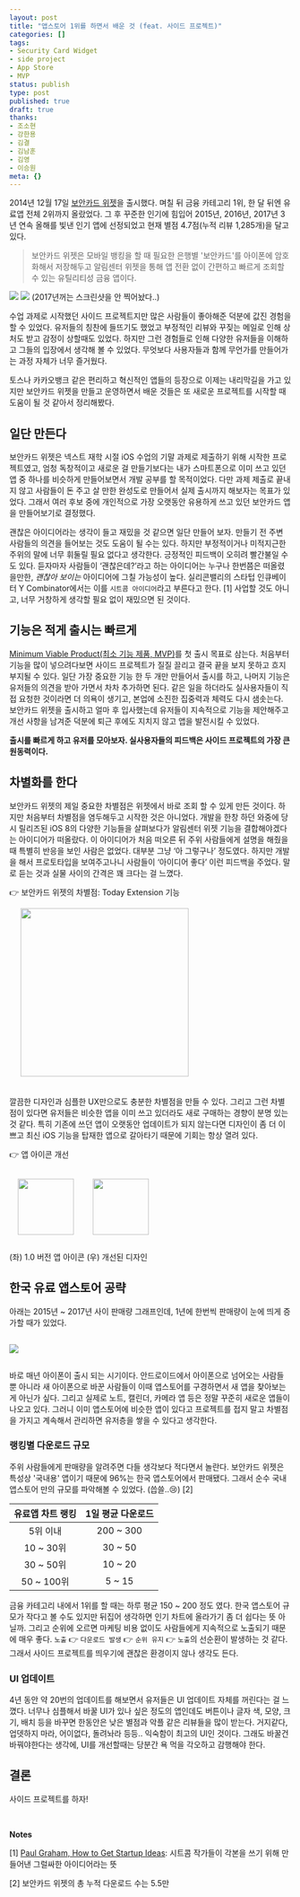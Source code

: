 ```yaml
---
layout: post
title: "앱스토어 1위를 하면서 배운 것 (feat. 사이드 프로젝트)"
categories: []
tags:
- Security Card Widget
- side project
- App Store
- MVP
status: publish
type: post
published: true
draft: true
thanks: 
- 조소현
- 강한용
- 김결
- 김남훈
- 김영
- 이승원
meta: {}
---
```


2014년 12월 17일 [보안카드 위젯](https://itunes.apple.com/us/app/security-cards-widget/id949362849)을 출시했다. 며칠 뒤 금융 카테고리 1위, 한 달 뒤엔 유료앱 전체 2위까지 올랐었다. 그 후 꾸준한 인기에 힘입어 2015년, 2016년, 2017년 3년 연속 올해를 빛낸 인기 앱에 선정되었고 현재 별점 4.7점(누적 리뷰 1,285개)을 달고 있다.

> 보안카드 위젯은 모바일 뱅킹을 할 때 필요한 은행별 '보안카드'를 아이폰에 암호화해서 저장해두고 알림센터 위젯을 통해 앱 전환 없이 간편하고 빠르게 조회할 수 있는 유틸리티성 금융 앱이다.

<img src="/assets/posts/best-of-2015.jpeg" />
<img src="/assets/posts/best-of-2016.jpeg" />
(2017년꺼는 스크린샷을 안 찍어놨다..)

수업 과제로 시작했던 사이드 프로젝트지만 많은 사람들이 좋아해준 덕분에 값진 경험을 할 수 있었다. 유저들의 칭찬에 들뜨기도 했었고 부정적인 리뷰와 꾸짖는 메일로 인해 상처도 받고 감정이 상할때도 있었다. 하지만 그런 경험들로 인해 다양한 유저들을 이해하고 그들의 입장에서 생각해 볼 수 있었다. 무엇보다 사용자들과 함께 무언가를 만들어가는 과정 자체가 너무 즐거웠다. 

토스나 카카오뱅크 같은 편리하고 혁신적인 앱들의 등장으로 이제는 내리막길을 가고 있지만 보안카드 위젯을 만들고 운영하면서 배운 것들은 또 새로운 프로젝트를 시작할 때 도움이 될 것 같아서 정리해봤다.

## 일단 만든다

보안카드 위젯은 넥스트 재학 시절 iOS 수업의 기말 과제로 제출하기 위해 시작한 프로젝트였고, 엄청 독창적이고 새로운 걸 만들기보다는 내가 스마트폰으로 이미 쓰고 있던 앱 중 하나를 비슷하게 만들어보면서 개발 공부를 할 목적이었다. 다만 과제 제출로 끝내지 않고 사람들이 돈 주고 살 만한 완성도로 만들어서 실제 출시까지 해보자는 목표가 있었다. 그래서 여러 후보 중에 개인적으로 가장 오랫동안 유용하게 쓰고 있던 보안카드 앱을 만들어보기로 결정했다.

괜찮은 아이디어라는 생각이 들고 재밌을 것 같으면 일단 만들어 보자. 만들기 전 주변 사람들의 의견을 들어보는 것도 도움이 될 수는 있다. 하지만 부정적이거나 미적지근한 주위의 말에 너무 휘둘릴 필요 없다고 생각한다. 긍정적인 피드백이 오히려 빨간불일 수도 있다. 듣자마자 사람들이 ‘괜찮은데?’라고 하는 아이디어는 누구나 한번쯤은 떠올렸을만한, *괜찮아 보이는* 아이디어에 그칠 가능성이 높다. 실리콘밸리의 스타텁 인큐베이터 Y Combinator에서는 이를 `시트콤 아이디어`라고 부른다고 한다. [1] 사업할 것도 아니고, 너무 거창하게 생각할 필요 없이 재밌으면 된 것이다.

## 기능은 적게 출시는 빠르게

[Minimum Viable Product(최소 기능 제품, MVP)](https://ko.wikipedia.org/wiki/최소_기능_제품)를 첫 출시 목표로 삼는다. 처음부터 기능을 많이 넣으려다보면 사이드 프로젝트가 질질 끌리고 결국 끝을 보지 못하고 흐지부지될 수 있다. 일단 가장 중요한 기능 한 두 개만 만들어서 출시를 하고, 나머지 기능은 유저들의 의견을 받아 가면서 차차 추가하면 된다. 같은 일을 하더라도 실사용자들이 직접 요청한 것이라면 더 의욕이 생기고, 본업에 소진한 집중력과 체력도 다시 샘솟는다. 보안카드 위젯을 출시하고 얼마 후 입사했는데 유저들이 지속적으로 기능을 제안해주고 개선 사항을 남겨준 덕분에 퇴근 후에도 지치지 않고 앱을 발전시킬 수 있었다.

**출시를 빠르게 하고 유저를 모아보자. 실사용자들의 피드백은 사이드 프로젝트의 가장 큰 원동력이다.**

## 차별화를 한다

보안카드 위젯의 제일 중요한 차별점은 위젯에서 바로 조회 할 수 있게 만든 것이다. 하지만 처음부터 차별점을 염두해두고 시작한 것은 아니었다. 개발을 한창 하던 와중에 당시 릴리즈된 iOS 8의 다양한 기능들을 살펴보다가 알림센터 위젯 기능을 결합해야겠다는 아이디어가 떠올랐다. 이 아이디어가 처음 떠오른 뒤 주위 사람들에게 설명을 해줬을 때 특별히 반응을 보인 사람은 없었다. 대부분 그냥 ‘아 그렇구나’ 정도였다. 하지만 개발을 해서 프로토타입을 보여주고나니 사람들이 ‘아이디어 좋다’ 이런 피드백을 주었다. 말로 듣는 것과 실물 사이의 간격은 꽤 크다는 걸 느꼈다.

👉 보안카드 위젯의 차별점: Today Extension 기능

<img src="/assets/posts/today-extension-screenshot.jpeg" width="300" style="margin: 0px 0px 20px 20px"/>

깔끔한 디자인과 심플한 UX만으로도 충분한 차별점을 만들 수 있다. 그리고 그런 차별점이 있다면 유저들은 비슷한 앱을 이미 쓰고 있더라도 새로 구매하는 경향이 분명 있는 것 같다. 특히 기존에 쓰던 앱이 오랫동안 업데이트가 되지 않는다면 디자인이 좀 더 이쁘고 최신 iOS 기능을 탑재한 앱으로 갈아타기 때문에 기회는 항상 열려 있다. 

👉 앱 아이콘 개선

<img src="/assets/posts/app-icon-v1.png" width="100" style="margin: 15px"/>
<img src="/assets/posts/app-icon-v2.png" width="100" style="margin: 15px"/>

(좌) 1.0 버전 앱 아이콘 (우) 개선된 디자인

## 한국 유료 앱스토어 공략

아래는 2015년 ~ 2017년 사이 판매량 그래프인데, 1년에 한번씩 판매량이 눈에 띄게 증가할 때가 있었다.

<img src="/assets/posts/security-card-widget-sales.jpeg" style="margin: 15px 0px 15px 0px"/>

바로 매년 아이폰이 출시 되는 시기이다. 안드로이드에서 아이폰으로 넘어오는 사람들 뿐 아니라 새 아이폰으로 바꾼 사람들이 이때 앱스토어를 구경하면서 새 앱을 찾아보는게 아닌가 싶다. 그리고 실제로 노트, 캘린더, 카메라 앱 등은 정말 꾸준히 새로운 앱들이 나오고 있다. 그러니 이미 앱스토어에 비슷한 앱이 있다고 프로젝트를 접지 말고 차별점을 가지고 계속해서 관리하면 유저층을 쌓을 수 있다고 생각한다.

### 랭킹별 다운로드 규모

주위 사람들에게 판매량을 알려주면 다들 생각보다 적다면서 놀란다. 보안카드 위젯은 특성상 '국내용' 앱이기 때문에 96%는 한국 앱스토어에서 판매됐다. 그래서 순수 국내 앱스토어 만의 규모를 파악해볼 수 있었다. (씁쓸..😢) [2]

|유료앱 차트 랭킹|1일 평균 다운로드|
|:---:|:---:|
|5위 이내|200 ~ 300|
|10 ~ 30위|30 ~ 50|
|30 ~ 50위|10 ~ 20|
|50 ~ 100위|5 ~ 15|

금융 카테고리 내에서 1위를 할 때는 하루 평균 150 ~ 200 정도 였다. 한국 앱스토어 규모가 작다고 볼 수도 있지만 뒤집어 생각하면 인기 차트에 올라가기 좀 더 쉽다는 뜻 아닐까. 그리고 순위에 오르면 마케팅 비용 없이도 사람들에게 지속적으로 노출되기 때문에 매우 좋다. `노출` 👉 `다운로드 발생` 👉 `순위 유지` 👉 `노출`의 선순환이 발생하는 것 같다. 그래서 사이드 프로젝트를 띄우기에 괜찮은 환경이지 않나 생각도 든다.

### UI 업데이트

4년 동안 약 20번의 업데이트를 해보면서 유저들은 UI 업데이트 자체를 꺼린다는 걸 느꼈다. 너무나 심플해서 바꿀 UI가 있나 싶은 정도의 앱인데도 버튼이나 글자 색, 모양, 크기, 배치 등을 바꾸면 한동안은 낮은 별점과 악플 같은 리뷰들을 많이 받는다. 거지같다, 업뎃하지 마라, 어이없다, 돌려놔라 등등.. 익숙함이 최고의 UI인 것이다. 그래도 바꿀건 바꿔야한다는 생각에, UI를 개선할때는 당분간 욕 먹을 각오하고 감행해야 한다.

## 결론

사이드 프로젝트를 하자!

<br>

**Notes**

[1] [Paul Graham, How to Get Startup Ideas](http://www.paulgraham.com/startupideas.html): 시트콤 작가들이 각본을 쓰기 위해 만들어낸 그럴싸한 아이디어라는 뜻

[2] 보안카드 위젯의 총 누적 다운로드 수는 5.5만
